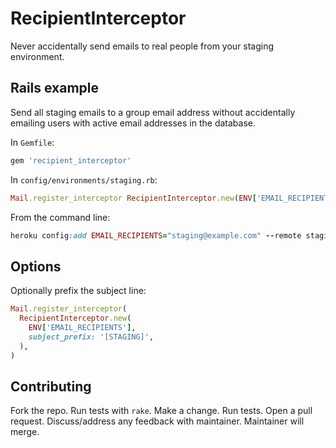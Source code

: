 # RecipientInterceptor

Never accidentally send emails to real people from your staging environment.

## Rails example

Send all staging emails to a group email address without accidentally emailing
users with active email addresses in the database.

In `Gemfile`:

```ruby
gem 'recipient_interceptor'
```

In `config/environments/staging.rb`:

```ruby
Mail.register_interceptor RecipientInterceptor.new(ENV['EMAIL_RECIPIENTS'])
```

From the command line:

```ruby
heroku config:add EMAIL_RECIPIENTS="staging@example.com" --remote staging
```

## Options

Optionally prefix the subject line:

```ruby
Mail.register_interceptor(
  RecipientInterceptor.new(
    ENV['EMAIL_RECIPIENTS'],
    subject_prefix: '[STAGING]',
  ),
)
```

## Contributing

Fork the repo.
Run tests with `rake`.
Make a change.
Run tests.
Open a pull request.
Discuss/address any feedback with maintainer.
Maintainer will merge.
